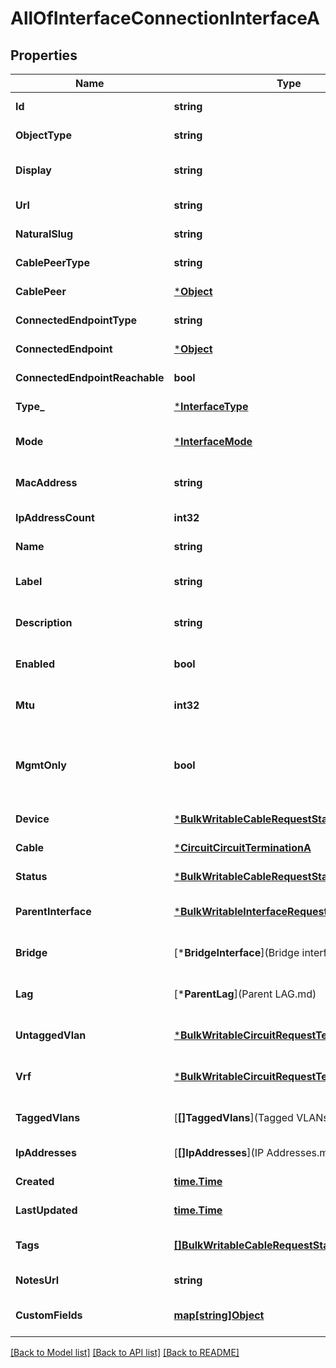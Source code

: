 # AllOfInterfaceConnectionInterfaceA

## Properties
Name | Type | Description | Notes
------------ | ------------- | ------------- | -------------
**Id** | **string** |  | [default to null]
**ObjectType** | **string** |  | [default to null]
**Display** | **string** | Human friendly display value | [default to null]
**Url** | **string** |  | [default to null]
**NaturalSlug** | **string** |  | [default to null]
**CablePeerType** | **string** |  | [default to null]
**CablePeer** | [***Object**](.md) |  | [default to null]
**ConnectedEndpointType** | **string** |  | [default to null]
**ConnectedEndpoint** | [***Object**](.md) |  | [default to null]
**ConnectedEndpointReachable** | **bool** |  | [default to null]
**Type_** | [***InterfaceType**](Interface_type.md) |  | [default to null]
**Mode** | [***InterfaceMode**](Interface_mode.md) |  | [optional] [default to null]
**MacAddress** | **string** |  | [optional] [default to null]
**IpAddressCount** | **int32** |  | [default to null]
**Name** | **string** |  | [default to null]
**Label** | **string** | Physical label | [optional] [default to null]
**Description** | **string** |  | [optional] [default to null]
**Enabled** | **bool** |  | [optional] [default to null]
**Mtu** | **int32** |  | [optional] [default to null]
**MgmtOnly** | **bool** | This interface is used only for out-of-band management | [optional] [default to null]
**Device** | [***BulkWritableCableRequestStatus**](BulkWritableCableRequest_status.md) |  | [default to null]
**Cable** | [***CircuitCircuitTerminationA**](Circuit_circuit_termination_a.md) |  | [default to null]
**Status** | [***BulkWritableCableRequestStatus**](BulkWritableCableRequest_status.md) |  | [default to null]
**ParentInterface** | [***BulkWritableInterfaceRequestParentInterface**](BulkWritableInterfaceRequest_parent_interface.md) |  | [optional] [default to null]
**Bridge** | [***BridgeInterface**](Bridge interface.md) |  | [optional] [default to null]
**Lag** | [***ParentLag**](Parent LAG.md) |  | [optional] [default to null]
**UntaggedVlan** | [***BulkWritableCircuitRequestTenant**](BulkWritableCircuitRequest_tenant.md) |  | [optional] [default to null]
**Vrf** | [***BulkWritableCircuitRequestTenant**](BulkWritableCircuitRequest_tenant.md) |  | [optional] [default to null]
**TaggedVlans** | [**[]TaggedVlans**](Tagged VLANs.md) |  | [optional] [default to null]
**IpAddresses** | [**[]IpAddresses**](IP Addresses.md) |  | [default to null]
**Created** | [**time.Time**](time.Time.md) |  | [default to null]
**LastUpdated** | [**time.Time**](time.Time.md) |  | [default to null]
**Tags** | [**[]BulkWritableCableRequestStatus**](BulkWritableCableRequest_status.md) |  | [optional] [default to null]
**NotesUrl** | **string** |  | [default to null]
**CustomFields** | [**map[string]Object**](.md) |  | [optional] [default to null]

[[Back to Model list]](../README.md#documentation-for-models) [[Back to API list]](../README.md#documentation-for-api-endpoints) [[Back to README]](../README.md)


